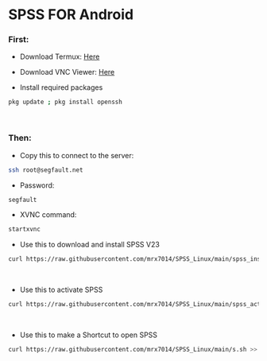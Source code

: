 # SPSS FOR Android

### First:

- Download Termux: <a href="https://github.com/termux/termux-app/releases/download/v0.118.0/termux-app_v0.118.0+github-debug_universal.apk">Here</a>

- Download VNC Viewer: <a href="https://play.google.com/store/apps/details?id=com.realvnc.viewer.android">Here</a>

- Install required packages

```sh
pkg update ; pkg install openssh
```

<br>

### Then:

- Copy this to connect to the server:

```sh
ssh root@segfault.net
```
- Password:

```sh
segfault
```

- XVNC command:

```sh
startxvnc
```

- Use this to download and install SPSS V23

```sh
curl https://raw.githubusercontent.com/mrx7014/SPSS_Linux/main/spss_installer.sh >> spss_installer.sh ; chmod +x spss_installer.sh ; ./spss_installer.sh
```

<br>

- Use this to activate SPSS

```sh
curl https://raw.githubusercontent.com/mrx7014/SPSS_Linux/main/spss_activator.sh >> spss_activator.sh ; chmod +x spss_activator.sh ; ./spss_activator.sh
```

<br>

- Use this to make a Shortcut to open SPSS

```sh
curl https://raw.githubusercontent.com/mrx7014/SPSS_Linux/main/s.sh >> s.sh ; chmod +x s.sh ; ./s.sh
```
